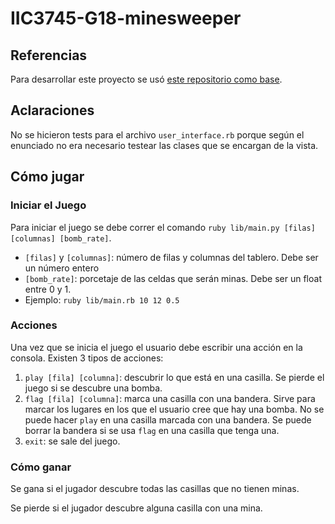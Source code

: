 # IIC3745-G18-minesweeper

## Referencias

Para desarrollar este proyecto se usó [este repositorio como base](https://github.com/jakebruemmer/ruby-minesweeper-cli).

## Aclaraciones
No se hicieron tests para el archivo `user_interface.rb` porque según el enunciado no era necesario testear las clases que se encargan de la vista.

## Cómo jugar
### Iniciar el Juego
Para iniciar el juego se debe correr el comando `ruby lib/main.py [filas] [columnas] [bomb_rate]`.
- `[filas]` y `[columnas]`: número de filas y columnas del tablero. Debe ser un número entero
- `[bomb_rate]`: porcetaje de las celdas que serán minas. Debe ser un float entre 0 y 1.
- Ejemplo: `ruby lib/main.rb 10 12 0.5`

### Acciones
Una vez que se inicia el juego el usuario debe escribir una acción en la consola. Existen 3 tipos de acciones:

1. `play [fila] [columna]`: descubrir lo que está en una casilla. Se pierde el juego si se descubre una bomba.
2. `flag [fila] [columna]`: marca una casilla con una bandera. Sirve para marcar los lugares en los que el usuario cree que hay una bomba. No se puede hacer `play` en una casilla marcada con una bandera. Se puede borrar la bandera si se usa `flag` en una casilla que tenga una.
3. `exit`: se sale del juego.

### Cómo ganar
Se gana si el jugador descubre todas las casillas que no tienen minas.

Se pierde si el jugador descubre alguna casilla con una mina.
